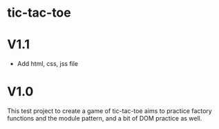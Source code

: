 # tic-tac-toe
<h1>V1.1</h1>
<ul>
<li> Add html, css, jss file
</li>
</ul>

<h1>V1.0</h1>
This test project to create a game of tic-tac-toe aims to practice factory functions and the module pattern, and a bit of DOM practice as well. 